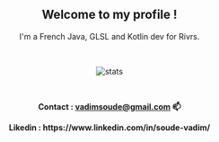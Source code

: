<h2 align="center">Welcome to my profile !</h2>

<p align="center">
  I'm a French Java, GLSL and Kotlin dev for Rivrs.
</p>
<!-- <p align="center">
  Small WIP portfolio in SveltKit : "https://vadim-soude.github.io/Portfolio/" (It's in french 🥖)
</p>-->
<br>
<p align="center">
  <img align="center" src="https://github-readme-stats.vercel.app/api/top-langs/?username=vadim-soude&langs_count=6&theme=dark" alt="stats"/>
</p>
<br>
<p align="center" style="font-weight:bold">
  Contact : <a href="mailto:vadimsoude@gmail.com">vadimsoude@gmail.com</a> 📫
</p>
<p align="center" style="font-weight:bold">
  Likedin : https://www.linkedin.com/in/soude-vadim/
</p>



